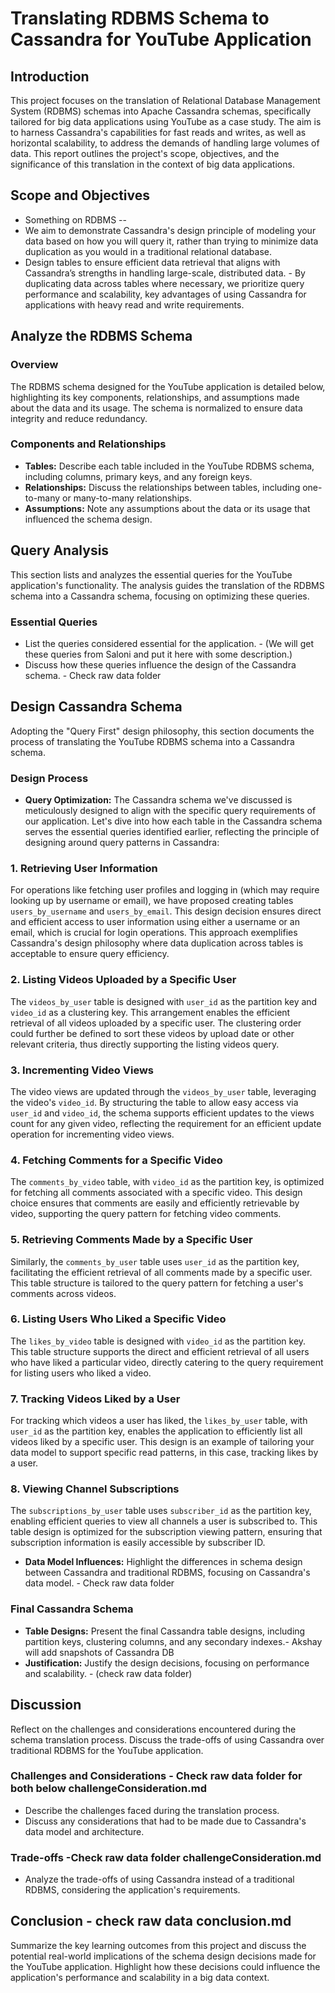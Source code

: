 # Translating RDBMS Schema to Cassandra for YouTube Application

## Introduction

This project focuses on the translation of Relational Database Management System (RDBMS) schemas into Apache Cassandra schemas, specifically tailored for big data applications using YouTube as a case study. The aim is to harness Cassandra's capabilities for fast reads and writes, as well as horizontal scalability, to address the demands of handling large volumes of data. This report outlines the project's scope, objectives, and the significance of this translation in the context of big data applications.

## Scope and Objectives
- Something on RDBMS --
- We aim to demonstrate Cassandra's design principle of modeling your data based on how you will query it, rather than trying to minimize data duplication as you would in a traditional relational database. 
- Design tables to ensure efficient data retrieval that aligns with Cassandra’s strengths in handling large-scale, distributed data. - By duplicating data across tables where necessary, we prioritize query performance and scalability, key advantages of using Cassandra for applications with heavy read and write requirements.

## Analyze the RDBMS Schema

### Overview

The RDBMS schema designed for the YouTube application is detailed below, highlighting its key components, relationships, and assumptions made about the data and its usage. The schema is normalized to ensure data integrity and reduce redundancy.

### Components and Relationships

- **Tables:** Describe each table included in the YouTube RDBMS schema, including columns, primary keys, and any foreign keys.
- **Relationships:** Discuss the relationships between tables, including one-to-many or many-to-many relationships.
- **Assumptions:** Note any assumptions about the data or its usage that influenced the schema design.

## Query Analysis

This section lists and analyzes the essential queries for the YouTube application's functionality. The analysis guides the translation of the RDBMS schema into a Cassandra schema, focusing on optimizing these queries.

### Essential Queries

- List the queries considered essential for the application. -  (We will get these queries from Saloni and put it here with some description.)
- Discuss how these queries influence the design of the Cassandra schema. - Check raw data folder

## Design Cassandra Schema

Adopting the "Query First" design philosophy, this section documents the process of translating the YouTube RDBMS schema into a Cassandra schema.

### Design Process

- **Query Optimization:** The Cassandra schema we've discussed is meticulously designed to align with the specific query requirements of our application. Let's dive into how each table in the Cassandra schema serves the essential queries identified earlier, reflecting the principle of designing around query patterns in Cassandra:

### 1. Retrieving User Information

For operations like fetching user profiles and logging in (which may require looking up by username or email), we have proposed creating tables `users_by_username` and `users_by_email`. This design decision ensures direct and efficient access to user information using either a username or an email, which is crucial for login operations. This approach exemplifies Cassandra's design philosophy where data duplication across tables is acceptable to ensure query efficiency.

### 2. Listing Videos Uploaded by a Specific User

The `videos_by_user` table is designed with `user_id` as the partition key and `video_id` as a clustering key. This arrangement enables the efficient retrieval of all videos uploaded by a specific user. The clustering order could further be defined to sort these videos by upload date or other relevant criteria, thus directly supporting the listing videos query.

### 3. Incrementing Video Views

The video views are updated through the `videos_by_user` table, leveraging the video's `video_id`. By structuring the table to allow easy access via `user_id` and `video_id`, the schema supports efficient updates to the views count for any given video, reflecting the requirement for an efficient update operation for incrementing video views.

### 4. Fetching Comments for a Specific Video

The `comments_by_video` table, with `video_id` as the partition key, is optimized for fetching all comments associated with a specific video. This design choice ensures that comments are easily and efficiently retrievable by video, supporting the query pattern for fetching video comments.

### 5. Retrieving Comments Made by a Specific User

Similarly, the `comments_by_user` table uses `user_id` as the partition key, facilitating the efficient retrieval of all comments made by a specific user. This table structure is tailored to the query pattern for fetching a user's comments across videos.

### 6. Listing Users Who Liked a Specific Video

The `likes_by_video` table is designed with `video_id` as the partition key. This table structure supports the direct and efficient retrieval of all users who have liked a particular video, directly catering to the query requirement for listing users who liked a video.

### 7. Tracking Videos Liked by a User

For tracking which videos a user has liked, the `likes_by_user` table, with `user_id` as the partition key, enables the application to efficiently list all videos liked by a specific user. This design is an example of tailoring your data model to support specific read patterns, in this case, tracking likes by a user.

### 8. Viewing Channel Subscriptions

The `subscriptions_by_user` table uses `subscriber_id` as the partition key, enabling efficient queries to view all channels a user is subscribed to. This table design is optimized for the subscription viewing pattern, ensuring that subscription information is easily accessible by subscriber ID.

- **Data Model Influences:** Highlight the differences in schema design between Cassandra and traditional RDBMS, focusing on Cassandra's data model.  - Check raw data folder

### Final Cassandra Schema

- **Table Designs:** Present the final Cassandra table designs, including partition keys, clustering columns, and any secondary indexes.-  Akshay will add snapshots of Cassandra DB
- **Justification:** Justify the design decisions, focusing on performance and scalability. - (check raw data folder)

## Discussion

Reflect on the challenges and considerations encountered during the schema translation process. Discuss the trade-offs of using Cassandra over traditional RDBMS for the YouTube application.

### Challenges and Considerations - Check raw data folder for both below challengeConsideration.md 

- Describe the challenges faced during the translation process.
- Discuss any considerations that had to be made due to Cassandra's data model and architecture.

### Trade-offs -Check raw data folder challengeConsideration.md 

- Analyze the trade-offs of using Cassandra instead of a traditional RDBMS, considering the application's requirements.

## Conclusion - check raw data conclusion.md

Summarize the key learning outcomes from this project and discuss the potential real-world implications of the schema design decisions made for the YouTube application. Highlight how these decisions could influence the application's performance and scalability in a big data context.

